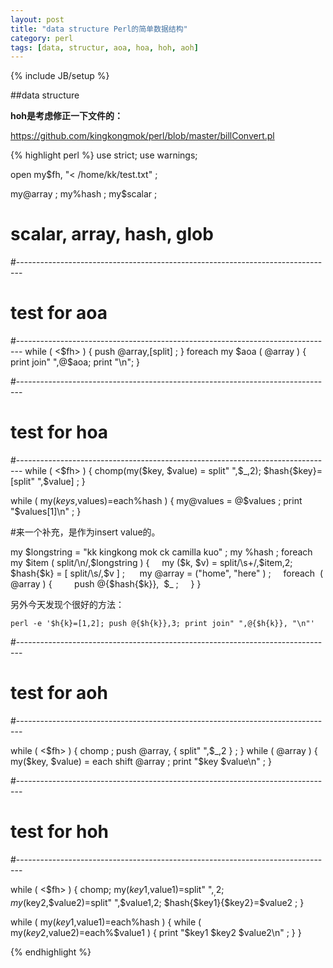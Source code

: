 ```yaml
---
layout: post
title: "data structure Perl的简单数据结构"
category: perl
tags: [data, structur, aoa, hoa, hoh, aoh]
---
```

{% include JB/setup %}

##data structure

**hoh是考虑修正一下文件的：**

https://github.com/kingkongmok/perl/blob/master/billConvert.pl

{% highlight  perl %}
use strict;
use warnings;

open my$fh, "< /home/kk/test.txt" ;

my@array ; 
my%hash ;
my$scalar ;

# scalar, array, hash, glob

#-------------------------------------------------------------------------------
#  test for aoa
#-------------------------------------------------------------------------------
while ( <$fh> ) {
   push @array,[split] ; 
}
foreach my $aoa ( @array ) {
    print join" ",@$aoa;
    print "\n";
}

#-------------------------------------------------------------------------------
#  test for hoa
#-------------------------------------------------------------------------------
while ( <$fh> ) {
    chomp(my($key, $value) =  split" ",$_,2);
    $hash{$key}=[split" ",$value] ; 
}

while ( my($keys,$values)=each%hash ) {
    my@values = @$values ;
    print "$values[1]\n" ;
}

#来一个补充，是作为insert value的。

my $longstring = "kk kingkong mok
ck camilla kuo" ;
my %hash ;
foreach my $item ( split/\n/,$longstring ) {
    my ($k, $v) = split/\s+/,$item,2;
    $hash{$k} = [ split/\s/,$v ] ; 
    my @array = ("home", "here" ) ;
    foreach  ( @array ) {
        push @{$hash{$k}},  $_ ;
    }
}

另外今天发现个很好的方法：

```
perl -e '$h{k}=[1,2]; push @{$h{k}},3; print join" ",@{$h{k}}, "\n"'
```

#-------------------------------------------------------------------------------
#  test for aoh
#-------------------------------------------------------------------------------


while ( <$fh> ) {
    chomp ;
    push @array, { split" ",$_,2 } ; 
}
while ( @array ) {
    my($key, $value) = each shift @array ;
    print "$key $value\n" ;
}

#-------------------------------------------------------------------------------
#  test for hoh 
#-------------------------------------------------------------------------------


while ( <$fh> ) {
    chomp;
    my($key1,$value1)=split" ",$_,2; 
    my($key2,$value2)=split" ",$value1,2;
    $hash{$key1}{$key2}=$value2 ;
}

while ( my($key1,$value1)=each%hash ) {
    while ( my($key2,$value2)=each%$value1 ) {
        print "$key1 $key2 $value2\n" ;
    }
}

{% endhighlight %}
